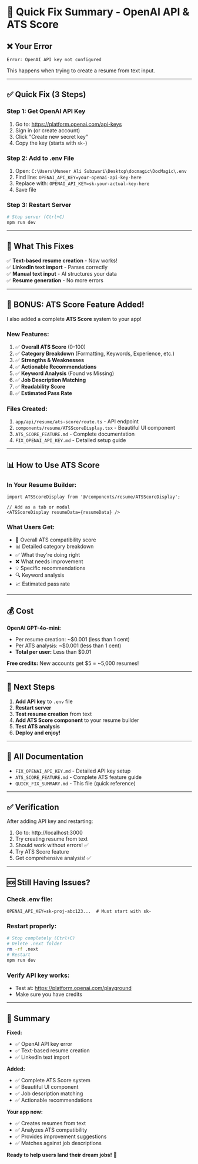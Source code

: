 # 🔧 Quick Fix Summary - OpenAI API & ATS Score

## ❌ Your Error

```
Error: OpenAI API key not configured
```

This happens when trying to create a resume from text input.

---

## ✅ Quick Fix (3 Steps)

### **Step 1: Get OpenAI API Key**
1. Go to: https://platform.openai.com/api-keys
2. Sign in (or create account)
3. Click "Create new secret key"
4. Copy the key (starts with `sk-`)

### **Step 2: Add to .env File**
1. Open: `C:\Users\Muneer Ali Subzwari\Desktop\docmagic\DocMagic\.env`
2. Find line: `OPENAI_API_KEY=your-openai-api-key-here`
3. Replace with: `OPENAI_API_KEY=sk-your-actual-key-here`
4. Save file

### **Step 3: Restart Server**
```bash
# Stop server (Ctrl+C)
npm run dev
```

---

## 🎯 What This Fixes

✅ **Text-based resume creation** - Now works!  
✅ **LinkedIn text import** - Parses correctly  
✅ **Manual text input** - AI structures your data  
✅ **Resume generation** - No more errors  

---

## 🎉 BONUS: ATS Score Feature Added!

I also added a complete **ATS Score** system to your app!

### **New Features:**

1. ✅ **Overall ATS Score** (0-100)
2. ✅ **Category Breakdown** (Formatting, Keywords, Experience, etc.)
3. ✅ **Strengths & Weaknesses**
4. ✅ **Actionable Recommendations**
5. ✅ **Keyword Analysis** (Found vs Missing)
6. ✅ **Job Description Matching**
7. ✅ **Readability Score**
8. ✅ **Estimated Pass Rate**

### **Files Created:**

1. `app/api/resume/ats-score/route.ts` - API endpoint
2. `components/resume/ATSScoreDisplay.tsx` - Beautiful UI component
3. `ATS_SCORE_FEATURE.md` - Complete documentation
4. `FIX_OPENAI_API_KEY.md` - Detailed setup guide

---

## 📊 How to Use ATS Score

### **In Your Resume Builder:**

```tsx
import ATSScoreDisplay from '@/components/resume/ATSScoreDisplay';

// Add as a tab or modal
<ATSScoreDisplay resumeData={resumeData} />
```

### **What Users Get:**

- 🎯 Overall ATS compatibility score
- 📊 Detailed category breakdown
- ✅ What they're doing right
- ❌ What needs improvement
- 💡 Specific recommendations
- 🔍 Keyword analysis
- 📈 Estimated pass rate

---

## 💰 Cost

**OpenAI GPT-4o-mini:**
- Per resume creation: ~$0.001 (less than 1 cent)
- Per ATS analysis: ~$0.001 (less than 1 cent)
- **Total per user:** Less than $0.01

**Free credits:** New accounts get $5 = ~5,000 resumes!

---

## 🚀 Next Steps

1. **Add API key** to `.env` file
2. **Restart server**
3. **Test resume creation** from text
4. **Add ATS Score component** to your resume builder
5. **Test ATS analysis**
6. **Deploy and enjoy!**

---

## 📁 All Documentation

- `FIX_OPENAI_API_KEY.md` - Detailed API key setup
- `ATS_SCORE_FEATURE.md` - Complete ATS feature guide
- `QUICK_FIX_SUMMARY.md` - This file (quick reference)

---

## ✅ Verification

After adding API key and restarting:

1. Go to: http://localhost:3000
2. Try creating resume from text
3. Should work without errors! ✅
4. Try ATS Score feature
5. Get comprehensive analysis! ✅

---

## 🆘 Still Having Issues?

### **Check .env file:**
```env
OPENAI_API_KEY=sk-proj-abc123...  # Must start with sk-
```

### **Restart properly:**
```bash
# Stop completely (Ctrl+C)
# Delete .next folder
rm -rf .next
# Restart
npm run dev
```

### **Verify API key works:**
- Test at: https://platform.openai.com/playground
- Make sure you have credits

---

## 🎉 Summary

**Fixed:**
- ✅ OpenAI API key error
- ✅ Text-based resume creation
- ✅ LinkedIn text import

**Added:**
- ✅ Complete ATS Score system
- ✅ Beautiful UI component
- ✅ Job description matching
- ✅ Actionable recommendations

**Your app now:**
- ✅ Creates resumes from text
- ✅ Analyzes ATS compatibility
- ✅ Provides improvement suggestions
- ✅ Matches against job descriptions

**Ready to help users land their dream jobs!** 🚀
